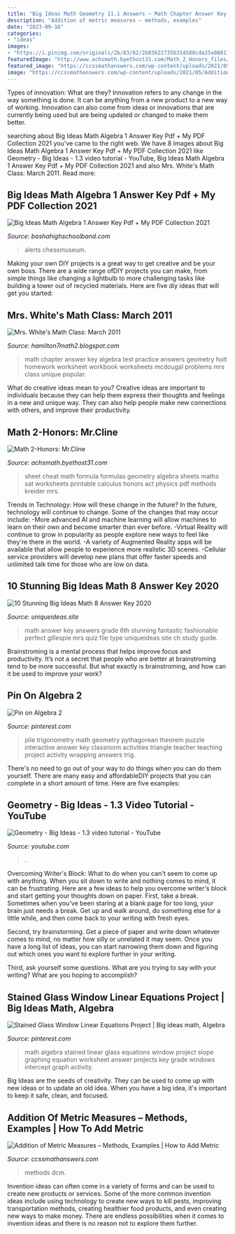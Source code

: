 ```yaml
---
title: "Big Ideas Math Geometry 11.1 Answers ~ Math Chapter Answer Key Algebra Test Practice Answers Geometry Holt Homework Worksheet Workbook Worksheets Mcdougal Problems Mrs Class Unique Popular"
description: "Addition of metric measures – methods, examples"
date: "2023-09-16"
categories:
- "ideas"
images:
- "https://i.pinimg.com/originals/2b/83/62/2b83622735b314588cda25a088176e25.jpg"
featuredImage: "http://www.achsmath.byethost31.com/Math_2_Honors_files/FormulaSheetGeometry2.jpg"
featured_image: "https://ccssmathanswers.com/wp-content/uploads/2021/05/Addition-of-metric-measures-example-7.png"
image: "https://ccssmathanswers.com/wp-content/uploads/2021/05/Addition-of-metric-measures-example-7.png"
---
```



Types of innovation: What are they?
Innovation refers to any change in the way something is done. It can be anything from a new product to a new way of working. Innovation can also come from ideas or innovations that are currently being used but are being updated or changed to make them better.

	

		
searching about Big Ideas Math Algebra 1 Answer Key Pdf + My PDF Collection 2021 you've came to the right web. We have 8 Images about Big Ideas Math Algebra 1 Answer Key Pdf + My PDF Collection 2021 like Geometry - Big Ideas - 1.3 video tutorial - YouTube, Big Ideas Math Algebra 1 Answer Key Pdf + My PDF Collection 2021 and also Mrs. White&#039;s Math Class: March 2011. Read more:
		
    
## Big Ideas Math Algebra 1 Answer Key Pdf + My PDF Collection 2021

<img loading=lazy src="https://4.bp.blogspot.com/-BJLL1fjvWlM/VQe68gurvNI/AAAAAAAAAeg/vWhBerhCcvc/s1600/Alg%2B1%2BCh%2B9%2BReview%2BAnswer%2BKey0001.jpg" onerror="this.onerror=null;this.src='https://tse4.mm.bing.net/th?id=OIP.a2odfrjrZMCeXwOm03VI7QHaKq&amp;pid=15.1';" alt="Big Ideas Math Algebra 1 Answer Key Pdf + My PDF Collection 2021">

_Source: bashahighschoolband.com_

>alerts chessmuseum. 

	

Making your own DIY projects is a great way to get creative and be your own boss. There are a wide range ofDIY projects you can make, from simple things like changing a lightbulb to more challenging tasks like building a tower out of recycled materials. Here are five diy ideas that will get you started: 

    
## Mrs. White&#039;s Math Class: March 2011

<img loading=lazy src="https://lh5.googleusercontent.com/-JcwcD24j6nk/TW1XLFAzx1I/AAAAAAAAADE/NfC0-v7876Y/s1600/Ch3+Practice+Test+A.jpg" onerror="this.onerror=null;this.src='https://tse2.mm.bing.net/th?id=OIP.WvLpz2RPel3FvS4yY1DwnQHaJ8&amp;pid=15.1';" alt="Mrs. White&#039;s Math Class: March 2011">

_Source: hamilton7math2.blogspot.com_

>math chapter answer key algebra test practice answers geometry holt homework worksheet workbook worksheets mcdougal problems mrs class unique popular. 

	

What do creative ideas mean to you?
Creative ideas are important to individuals because they can help them express their thoughts and feelings in a new and unique way. They can also help people make new connections with others, and improve their productivity.

    
## Math 2-Honors: Mr.Cline

<img loading=lazy src="http://www.achsmath.byethost31.com/Math_2_Honors_files/FormulaSheetGeometry2.jpg" onerror="this.onerror=null;this.src='https://tse3.mm.bing.net/th?id=OIP.SzxJTb3C-HroYWYv-Q3uOwHaJz&amp;pid=15.1';" alt="Math 2-Honors: Mr.Cline">

_Source: achsmath.byethost31.com_

>sheet cheat math formula formulas geometry algebra sheets maths sat worksheets printable calculus honors act physics pdf methods kreider mrs. 

	

Trends in Technology: How will these change in the future?
In the future, technology will continue to change. Some of the changes that may occur include: 
-More advanced AI and machine learning will allow machines to learn on their own and become smarter than ever before.
-Virtual Reality will continue to grow in popularity as people explore new ways to feel like they're there in the world.
-A variety of Augmented Reality apps will be available that allow people to experience more realistic 3D scenes.
-Cellular service providers will develop new plans that offer faster speeds and unlimited talk time for those who are low on data.

    
## 10 Stunning Big Ideas Math 8 Answer Key 2020

<img loading=lazy src="https://www.uniqueideas.site/wp-content/uploads/mrs-gillespie-6th-grade-math-page-2-5.jpg" onerror="this.onerror=null;this.src='https://tse2.mm.bing.net/th?id=OIP.wmh9LBD3jxuho33WmbGfzAHaJ4&amp;pid=15.1';" alt="10 Stunning Big Ideas Math 8 Answer Key 2020">

_Source: uniqueideas.site_

>math answer key answers grade 6th stunning fantastic fashionable perfect gillespie mrs quiz file type uniqueideas site ch study guide. 

	

Brainstroming is a mental process that helps improve focus and productivity. It’s not a secret that people who are better at brainstroming tend to be more successful. But what exactly is brainstroming, and how can it be used to improve your work?

    
## Pin On Algebra 2

<img loading=lazy src="https://i.pinimg.com/736x/f6/6a/52/f66a527f30b2a8e574d830e617ce94d4--math-teacher-math-classroom.jpg" onerror="this.onerror=null;this.src='https://tse1.mm.bing.net/th?id=OIP.pF6k5Xa7XYA7MaiJo5H0iAHaJ3&amp;pid=15.1';" alt="Pin on Algebra 2">

_Source: pinterest.com_

>pile trigonometry math geometry pythagorean theorem puzzle interactive answer key classroom activities triangle teacher teaching project activity wrapping answers trig. 

	

There's no need to go out of your way to do things when you can do them yourself. There are many easy and affordableDIY projects that you can complete in a short amount of time. Here are five examples: 

    
## Geometry - Big Ideas - 1.3 Video Tutorial - YouTube

<img loading=lazy src="https://i.ytimg.com/vi/rjXGI12Xdts/maxresdefault.jpg" onerror="this.onerror=null;this.src='https://tse2.mm.bing.net/th?id=OIP.dJKClJzy19fFqHIN3wdEOAHaEK&amp;pid=15.1';" alt="Geometry - Big Ideas - 1.3 video tutorial - YouTube">

_Source: youtube.com_

>. 

	

Overcoming Writer's Block: What to do when you can't seem to come up with anything.
When you sit down to write and nothing comes to mind, it can be frustrating. Here are a few ideas to help you overcome writer's block and start getting your thoughts down on paper.
First, take a break. Sometimes when you've been staring at a blank page for too long, your brain just needs a break. Get up and walk around, do something else for a little while, and then come back to your writing with fresh eyes.

Second, try brainstorming. Get a piece of paper and write down whatever comes to mind, no matter how silly or unrelated it may seem. Once you have a long list of ideas, you can start narrowing them down and figuring out which ones you want to explore further in your writing.

Third, ask yourself some questions. What are you trying to say with your writing? What are you hoping to accomplish?

    
## Stained Glass Window Linear Equations Project | Big Ideas Math, Algebra

<img loading=lazy src="https://i.pinimg.com/originals/2b/83/62/2b83622735b314588cda25a088176e25.jpg" onerror="this.onerror=null;this.src='https://tse1.mm.bing.net/th?id=OIP.UYIGvfn_NwfTzMnC0tB-IgHaJ4&amp;pid=15.1';" alt="Stained Glass Window Linear Equations Project | Big ideas math, Algebra">

_Source: pinterest.com_

>math algebra stained linear glass equations window project slope graphing equation worksheet answer projects key grade windows intercept graph activity. 

	

Big Ideas are the seeds of creativity. They can be used to come up with new ideas or to update an old idea. When you have a big idea, it's important to keep it safe, clean, and focused.

    
## Addition Of Metric Measures – Methods, Examples | How To Add Metric

<img loading=lazy src="https://ccssmathanswers.com/wp-content/uploads/2021/05/Addition-of-metric-measures-example-7.png" onerror="this.onerror=null;this.src='https://tse2.mm.bing.net/th?id=OIP.XepMuXE6Gc3vOKj7b_HkhQAAAA&amp;pid=15.1';" alt="Addition of Metric Measures – Methods, Examples | How to Add Metric">

_Source: ccssmathanswers.com_

>methods dcm. 

	

Invention ideas can often come in a variety of forms and can be used to create new products or services. Some of the more common invention ideas include using technology to create new ways to kill pests, improving transportation methods, creating healthier food products, and even creating new ways to make money. There are endless possibilities when it comes to invention ideas and there is no reason not to explore them further.

